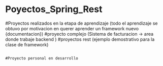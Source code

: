 # Poyectos_Spring_Rest
#Proyectos realizados en la etapa de aprendizaje (todo el aprendizaje se obtuvo por motivacion en querer aprender un framework nuevo {documentacion})
#proyecto complejo (Sistema de facturacion -> area donde trabaje backend ) 
#proyectos rest (ejemplo demostrativo para la clase de framework)





                                                                  
                                                                  
                                                                  
                                                                  
                                                                  #Proyecto personal en desarrollo  
